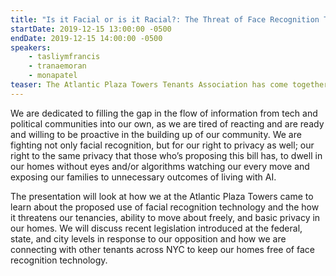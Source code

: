 ```yaml
---
title: "Is it Facial or is it Racial?: The Threat of Face Recognition Technology in NYC Housing"
startDate: 2019-12-15 13:00:00 -0500
endDate: 2019-12-15 14:00:00 -0500
speakers:
    - tasliymfrancis
    - tranaemoran
    - monapatel
teaser: The Atlantic Plaza Towers Tenants Association has come together to speak out against proposals for facial recognition systems in residential spaces throughout the city. Facial recognition technology is an unnecessary evil being forced on marginalized communities of color in gentrifying areas that are already being over surveilled in some cases.
---
```


We are dedicated to filling the gap in the flow of information from tech and political communities into our own, as we are tired of reacting and are ready and willing to be proactive in the building up of our community. We are fighting not only facial recognition, but for our right to privacy as well; our right to the same privacy that those who&rsquo;s proposing this bill has, to dwell in our homes without eyes and/or algorithms watching our every move and exposing our families to unnecessary outcomes of living with AI.

The presentation will look at how we at the Atlantic Plaza Towers came to learn about the proposed use of facial recognition technology and the how it threatens our tenancies, ability to move about freely, and basic privacy in our homes. We will discuss recent legislation introduced at the federal, state, and city levels in response to our opposition and how we are connecting with other tenants across NYC to keep our homes free of face recognition technology.
